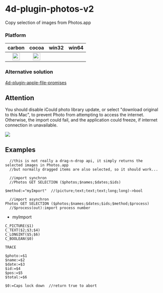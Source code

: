 # 4d-plugin-photos-v2
Copy selection of images from Photos.app

### Platform

| carbon | cocoa | win32 | win64 |
|:------:|:-----:|:---------:|:---------:|
|<img src="https://cloud.githubusercontent.com/assets/1725068/22371562/1b091f0a-e4db-11e6-8458-8653954a7cce.png" width="24" height="24" />|<img src="https://cloud.githubusercontent.com/assets/1725068/22371562/1b091f0a-e4db-11e6-8458-8653954a7cce.png" width="24" height="24" />|||

### Alternative solution

[4d-plugin-apple-file-promises](https://github.com/miyako/4d-plugin-apple-file-promises)

## Attention

You should disable iCould photo library update, or select "download original to this Mac", to prevent Photo from attempting to access the internet. Otherwise, the import could fail, and the application could freeze, if internet connection in unavailable.

![](https://cloud.githubusercontent.com/assets/1725068/15090786/3e4d4766-1434-11e6-8c69-1a53f860e27d.png)

## Examples

```
  //this is not really a drag-n-drop api, it simply returns the selected images in Photos.app
  //but normally dragged items are also selected, so it should work...

  //import synchron
  //Photos GET SELECTION ($photos;$names;$dates;$ids)

$method:="myImport"  //(picture;text;text;text;long;long)->bool

  //import asynchron
Photos GET SELECTION ($photos;$names;$dates;$ids;$method;$process)
  //$process(out):import process number

```

* myImport

```
C_PICTURE($1)
C_TEXT($2;$3;$4)
C_LONGINT($5;$6)
C_BOOLEAN($0)

TRACE

$photo:=$1
$name:=$2
$date:=$3
$id:=$4
$pos:=$5
$total:=$6

$0:=Caps lock down  //return true to abort
```

